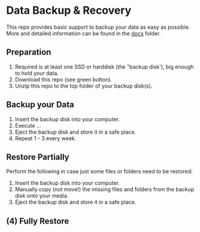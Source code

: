 Data Backup & Recovery
======================

This repo provides basic support to backup your data as easy as possible. More and detailed information can be found in the [docs](docs) folder.

Preparation
-----------
1. Required is at least one SSD or harddisk (the "backup disk'), big enough to hold your data.
2. Download this repo (see green button).
3. Unzip this repo to the top folder of your backup disk(s).

Backup your Data
----------------
1. Insert the backup disk into your computer.
2. Execute ...
3. Eject the backup disk and store it in a safe place.
4. Repeat 1 - 3 every week.

Restore Partially
-----------------
Perform the following in case just some files or folders need to be restored:

1. Insert the backup disk into your computer.
2. Manually copy (not move!) the missing files and folders from the backup disk onto your media.
3. Eject the backup disk and store it in a safe place.

(4) Fully Restore
-----------------
